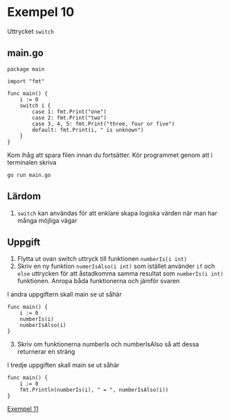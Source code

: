 # Exempel 10

Uttrycket `switch`

## main.go

    package main

	import "fmt"

	func main() {
	    i := 0
	    switch i {
            case 1: fmt.Print("one")
		    case 2: fmt.Print("two")
		    case 3, 4, 5: fmt.Print("three, four or five")
            default: fmt.Print(i, " is unknown")
	    }
	}

Kom ihåg att spara filen innan du fortsätter. Kör programmet genom att i terminalen skriva

	go run main.go

## Lärdom

1. `switch` kan användas för att enklare skapa logiska värden när man har många möjliga vägar

## Uppgift

1. Flytta ut ovan switch uttryck till funktionen `numberIs(i int)`
2. Skriv en ny funktion `numerIsAlso(i int)` som istället använder `if` och `else` uttrycken för att åstadkomma samma resultat som `numberIs(i int)` funktionen. Anropa båda funktionerna och jämför svaren

I andra uppgiftern skall main se ut såhär

	func main() {
	    i := 0
	    numberIs(i)
	    numberIsAlso(i)
	}

3. Skriv om funktionerna numberIs och numberIsAlso så att dessa returnerar en sträng

I tredje uppgiften skall main se ut såhär

	func main() {
	    i := 0
	    fmt.Println(numberIs(i), " = ", numberIsAlso(i))
	}

[Exempel 11](../exempel9/README.md#exempel-11)
